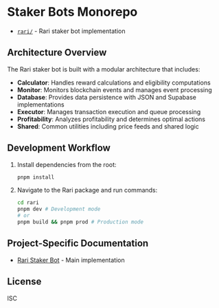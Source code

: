 # Staker Bots Monorepo

- [`rari/`](./rari/) - Rari staker bot implementation

## Architecture Overview

The Rari staker bot is built with a modular architecture that includes:

- **Calculator**: Handles reward calculations and eligibility computations
- **Monitor**: Monitors blockchain events and manages event processing
- **Database**: Provides data persistence with JSON and Supabase implementations
- **Executor**: Manages transaction execution and queue processing
- **Profitability**: Analyzes profitability and determines optimal actions
- **Shared**: Common utilities including price feeds and shared logic

## Development Workflow

1. Install dependencies from the root:
   ```bash
   pnpm install
   ```

2. Navigate to the Rari package and run commands:
   ```bash
   cd rari
   pnpm dev # Development mode
   # or
   pnpm build && pnpm prod # Production mode
   ```

## Project-Specific Documentation

- [Rari Staker Bot](./rari/README.md) - Main implementation

## License

ISC

